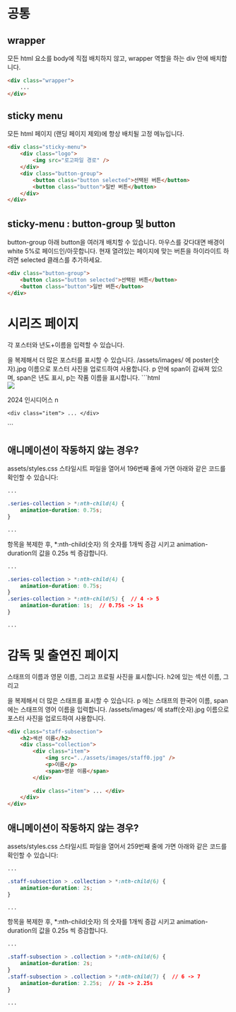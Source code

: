 # 공통

## wrapper
모든 html 요소를 body에 직접 배치하지 않고, wrapper 역할을 하는 div 안에 배치합니다.
```html
<div class="wrapper">
	...
</div>
```

## sticky menu
모든 html 페이지 (랜딩 페이지 제외)에 항상 배치될 고정 메뉴입니다.
```html
<div class="sticky-menu">
	<div class="logo">
		<img src="로고파일 경로" />
	</div>
	<div class="button-group">
		<button class="button selected">선택된 버튼</button>
		<button class="button">일반 버튼</button>
	</div>
</div>
```

## sticky-menu : button-group 및 button
button-group 아래 button을 여러개 배치할 수 있습니다.
마우스를 갖다대면 배경이 white 5%로 페이드인/아웃합니다.
현재 열려있는 페이지에 맞는 버튼을 하이라이트 하려면 selected 클래스를 추가하세요.
```html
<div class="button-group">
	<button class="button selected">선택된 버튼</button>
	<button class="button">일반 버튼</button>
</div>
```


# 시리즈 페이지

각 포스터와 년도+이름을 입력할 수 있습니다.
<div class="item"> 을 복제해서 더 많은 포스터를 표시할 수 있습니다.
/assets/images/ 에 poster(숫자).jpg 이름으로 포스터 사진을 업로드하여 사용합니다.
p 안에 span이 감싸져 있으며, span은 년도 표시, p는 작품 이름을 표시합니다.
```html
<div class="series-collection">
	<div class="item">
		<img src="../assets/images/poster0.jpg" />
		<p><span>2024</span> 인시디어스 n</p>
	</div>
	
	<div class="item"> ... </div>
</div>
```

## 애니메이션이 작동하지 않는 경우?

assets/styles.css 스타일시트 파일을 열어서 196번째 줄에 가면 아래와 같은 코드를 확인할 수 있습니다:
```css
...

.series-collection > *:nth-child(4) {
	animation-duration: 0.75s;
}

...
```
항목을 복제한 후, *:nth-child(숫자) 의 숫자를 1개씩 증감 시키고 animation-duration의 값을 0.25s 씩 증감합니다.
```css
...

.series-collection > *:nth-child(4) {
	animation-duration: 0.75s;
}
.series-collection > *:nth-child(5) {  // 4 -> 5
	animation-duration: 1s;  // 0.75s -> 1s
}

...
```



# 감독 및 출연진 페이지

스태프의 이름과 영문 이름, 그리고 프로필 사진을 표시합니다.
h2에 있는 섹션 이름, 그리고 <div class="item"> 을 복제해서 더 많은 스태프를 표시할 수 있습니다.
p 에는 스태프의 한국어 이름, span에는 스태프의 영어 이름을 입력합니다.
/assets/images/ 에 staff(숫자).jpg 이름으로 포스터 사진을 업로드하여 사용합니다.
```html
<div class="staff-subsection">
	<h2>섹션 이름</h2>
	<div class="collection">
		<div class="item">
			<img src="../assets/images/staff0.jpg" />
			<p>이름</p>
			<span>영문 이름</span>
		</div>
		
		<div class="item"> ... </div>
	</div>
</div>
```

## 애니메이션이 작동하지 않는 경우?

assets/styles.css 스타일시트 파일을 열어서 259번째 줄에 가면 아래와 같은 코드를 확인할 수 있습니다:
```css
...

.staff-subsection > .collection > *:nth-child(6) {
	animation-duration: 2s;
}

...
```
항목을 복제한 후, *:nth-child(숫자) 의 숫자를 1개씩 증감 시키고 animation-duration의 값을 0.25s 씩 증감합니다.
```css
...

.staff-subsection > .collection > *:nth-child(6) {
	animation-duration: 2s;
}
.staff-subsection > .collection > *:nth-child(7) {  // 6 -> 7
	animation-duration: 2.25s;  // 2s -> 2.25s
}

...
```